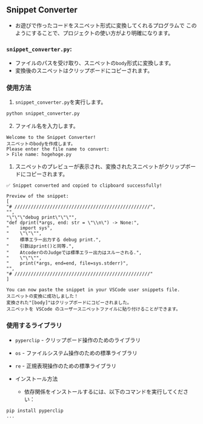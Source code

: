 


## Snippet Converter
* お遊びで作ったコードをスニペット形式に変換してくれるプログラムで
このようにすることで、プロジェクトの使い方がより明確になります。


### `snippet_converter.py`:
* ファイルのパスを受け取り、スニペットの`body`形式に変換します。
* 変換後のスニペットはクリップボードにコピーされます。

### 使用方法
1. `snippet_converter.py`を実行します。
```bash
python snippet_converter.py
```
2. ファイル名を入力します。
```Plain Text
Welcome to the Snippet Converter!
スニペットのbodyを作成します。
Please enter the file name to convert:
> File name: hogehoge.py
```


1. スニペットのプレビューが表示され、変換されたスニペットがクリップボードにコピーされます。

```Plain Text
✅ Snippet converted and copied to clipboard successfully!

Preview of the snippet:
[
"# //////////////////////////////////////////////////",
"",
"\"\"\"debug print\"\"\"",
"def dprint(*args, end: str = \"\\n\") -> None:",
"    import sys",
"    \"\"\"",
"    標準エラー出力する debug print.",
"    引数はprint()と同等.",
"    AtcoderののJudgeでは標準エラー出力はスルーされる.",
"    \"\"\"",
"    print(*args, end=end, file=sys.stderr)",
"",
"# //////////////////////////////////////////////////"
]

You can now paste the snippet in your VSCode user snippets file.
スニペットの変換に成功しました！
変換された"[body]"はクリップボードにコピーされました。
スニペットを VSCode のユーザースニペットファイルに貼り付けることができます。
```

### 使用するライブラリ
* `pyperclip` - クリップボード操作のためのライブラリ
* `os` - ファイルシステム操作のための標準ライブラリ
* `re` - 正規表現操作のための標準ライブラリ

* インストール方法
    * 依存関係をインストールするには、以下のコマンドを実行してください：

```bash
pip install pyperclip
...
```
